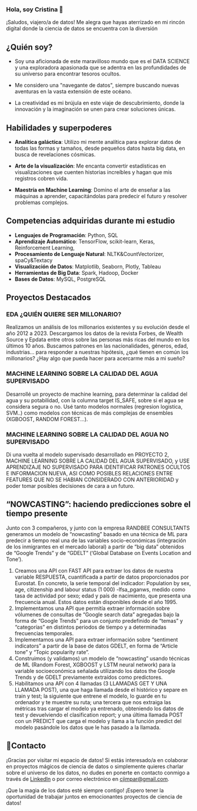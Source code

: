 ### Hola, soy Cristina 👋

¡Saludos, viajero/a de datos! Me alegra que hayas aterrizado en mi rincón digital donde la ciencia de datos se encuentra con la diversión

## ¿Quién soy?

- Soy una aficionada de este maravilloso mundo que es el DATA SCIENCE y una exploradora apasionada que se adentra en las profundidades de su universo para encontrar tesoros ocultos.

- Me considero una "navegante de datos", siempre buscando nuevas aventuras en la vasta extensión de este océano.

-  La creatividad es mi brújula en este viaje de descubrimiento, donde la innovación y la imaginación se unen para crear soluciones únicas.

## Habilidades y superpoderes

-  **Analítica galáctica**: Utilizo mi mente analítica para explorar datos de todas las formas y tamaños, desde pequeños datos hasta big data, en busca de revelaciones cósmicas.

-  **Arte de la visualización**: Me encanta convertir estadísticas en visualizaciones que cuenten historias increíbles y hagan que mis registros cobren vida.

-  **Maestría en Machine Learning**: Domino el arte de enseñar a las máquinas a aprender, capacitándolas para predecir el futuro y resolver problemas complejos.

## Competencias adquiridas durante mi estudio

- **Lenguajes de Programación**: Python, SQL
- **Aprendizaje Automático**: TensorFlow, scikit-learn, Keras, Reinforcement Learning, 
- **Procesamiento de Lenguaje Natural**: NLTK&CountVectorizer, spaCy&Textacy
- **Visualización de Datos**: Matplotlib, Seaborn, Plotly, Tableau
- **Herramientas de Big Data**: Spark, Hadoop, Docker
- **Bases de Datos**: MySQL, PostgreSQL

## Proyectos Destacados

### EDA ¿QUIÉN QUIERE SER MILLONARIO?

Realizamos un análisis de los millonarios existentes y su evolución desde el año 2012 a 2023. Descargamos los datos de la revista Forbes, de Wealth Source y Epdata entre otros sobre las personas más ricas del mundo en los últimos 10 años.
Buscamos patrones en las nacionalidades, géneros, edad, industrias... para responder a nuestras hipótesis, ¿qué tienen en común los millonarios? ¿Hay algo que pueda hacer para acercarme más a mi sueño?

### MACHINE LEARNING SOBRE LA CALIDAD DEL AGUA SUPERVISADO

Desarrollé un proyecto de machine learning, para determinar la calidad del agua y su potabilidad, con la columna target IS_SAFE, sobre si el agua se considera segura o no. Usé tanto modelos normales (regresion logistica, SVM..) como modelos con técnicas de más complejas de ensembles (XGBOOST, RANDOM FOREST...).

### MACHINE LEARNING SOBRE LA CALIDAD DEL AGUA NO SUPERVISADO

Di una vuelta al modelo supervisado desarrollado en PROYECTO 2, MACHINE LEARNING SOBRE LA CALIDAD DEL AGUA SUPERVISADO, y USE APRENDIZAJE NO SUPERVISADO PARA IDENTIFICAR PATRONES OCULTOS E INFORMACION NUEVA, ASI COMO POSIBLES RELACIONES ENTRE FEATURES QUE NO SE HABIAN CONSIDERADO CON ANTERIORIDAD y poder tomar posibles decisiones de cara a un futuro.

## “NOWCASTING”: haciendo predicciones sobre el tiempo presente

Junto con 3 compañeros, y junto con la empresa RANDBEE CONSULTANTS generamos un modelo de “nowcasting” basado en una técnica de ML para predecir a tiempo real una de las variables socio-económicas (integración de los inmigrantes en el mercado laboral) a partir de “big data” obtenidos de “Google Trends” y de “GDELT” (‘Global Database on Events Location and Tone’).
1.  Creamos una API con FAST API para extraer los datos de nuestra variable RESPUESTA, cuantificada a partir de datos proporcionados por Eurostat. En concreto, la serie temporal del indicador: Population by sex, age, citizenship and labour status (1 000) -lfsa_pganws, medido como tasa de actividad por sexo; edad y país de nacimiento, que presenta una frecuencia anual. Estos datos están disponibles desde el año 1995.
2.	Implementamos una API que permitía extraer información sobre vólumenes de consultas de “Google search data” agregadas bajo la forma de “Google Trends” para un conjunto predefinido de “temas” y “categorías” en distintos periodos de tiempo y a determinadas frecuencias temporales.
3.	Implementamos una API para extraer información sobre “sentiment indicators” a partir de la base de datos GDELT, en forma de “Article tone” y “Topic popularity rate”.
4.	Construimos (y validamos) un modelo de “nowcasting” usando técnicas de ML (Random Forest, XGBOOST y LSTM neural network) para la variable socioeconómica señalada utilizando los datos the Google Trends y de GDELT previamente extraídos como predictores.
5.	Habilitamos una API con 4 llamadas (3 LLAMADAS GET Y UNA LLAMADA POST), una que haga llamada desde el histórico y separe en train y test; la siguiente que entrene el modelo, lo guarde en tu ordenador y te muestre su ruta; una tercera que nos extraiga las métricas tras cargar el modelo ya entrenado, obteniendo los datos de test y devuelviendo el clasification report; y una última llamada POST con un PREDICT que carga el modelo y llama a la función predict del modelo pasándole los datos que le has pasado a la llamada. 
   
## 🎉Contacto

¡Gracias por visitar mi espacio de datos! Si estás interesado/a en colaborar en proyectos mágicos de ciencia de datos o simplemente quieres charlar sobre el universo de los datos, no dudes en ponerte en contacto conmigo a través de [LinkedIn](https://www.linkedin.com/in/cristina-jim%C3%A9nez-parrado/) o por correo electrónico en cjimpar@gmail.com.

¡Que la magia de los datos esté siempre contigo!
¡Espero tener la oportunidad de trabajar juntos en emocionantes proyectos de ciencia de datos!


